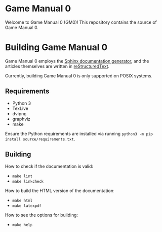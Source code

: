 Game Manual 0
=============

Welcome to Game Manual 0 (GM0)!
This repository contains the source of Game Manual 0.

Building Game Manual 0
======================
Game Manual 0 employs the 
[Sphinx documentation generator](https://www.sphinx-doc.org/en/master/), 
and the articles themselves are written in 
[reStructuredText](http://docutils.sourceforge.net/rst.html).  

Currently, building Game Manual 0 is only supported on POSIX systems.

Requirements
------------
* Python 3
* TexLive
* dvipng
* graphviz
* make

Ensure the Python requirements are installed via running 
`python3 -m pip install source/requirements.txt`.

Building
--------

How to check if the documentation is valid:
* `make lint`
* `make linkcheck`

How to build the HTML version of the documentation:
* `make html`
* `make latexpdf`

How to see the options for building:
* `make help`